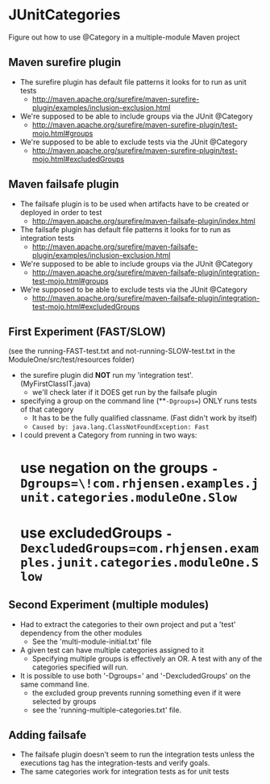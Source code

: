 # JUnitCategories
Figure out how to use @Category in a multiple-module Maven project

## Maven surefire plugin
- The surefire plugin has default file patterns it looks for to run as unit tests
  - http://maven.apache.org/surefire/maven-surefire-plugin/examples/inclusion-exclusion.html
- We're supposed to be able to include groups via the JUnit @Category
  - http://maven.apache.org/surefire/maven-surefire-plugin/test-mojo.html#groups
- We're supposed to be able to exclude tests via the JUnit @Category
  - http://maven.apache.org/surefire/maven-surefire-plugin/test-mojo.html#excludedGroups

## Maven failsafe plugin
- The failsafe plugin is to be used when artifacts have to be created or deployed in order to test
  - http://maven.apache.org/surefire/maven-failsafe-plugin/index.html
- The failsafe plugin has default file patterns it looks for to run as integration tests
  - http://maven.apache.org/surefire/maven-failsafe-plugin/examples/inclusion-exclusion.html
- We're supposed to be able to include groups via the JUnit @Category
  - http://maven.apache.org/surefire/maven-failsafe-plugin/integration-test-mojo.html#groups
- We're supposed to be able to exclude tests via the JUnit @Category
  - http://maven.apache.org/surefire/maven-failsafe-plugin/integration-test-mojo.html#excludedGroups

## First Experiment (FAST/SLOW)
(see the running-FAST-test.txt and not-running-SLOW-test.txt in the ModuleOne/src/test/resources folder)
- the surefire plugin did **NOT** run my 'integration test'. (MyFirstClassIT.java)
  - we'll check later if it DOES get run by the failsafe plugin
- specifying a group on the command line (**`-Dgroups=`) ONLY runs tests of that category
  - It has to be the fully qualified classname. (Fast didn't work by itself)
  - `Caused by: java.lang.ClassNotFoundException: Fast`
- I could prevent a Category from running in two ways:
  # use negation on the groups `-Dgroups=\!com.rhjensen.examples.junit.categories.moduleOne.Slow`
  # use excludedGroups `-DexcludedGroups=com.rhjensen.examples.junit.categories.moduleOne.Slow`

## Second Experiment (multiple modules)
- Had to extract the categories to their own project and put a 'test' dependency from the other modules
  - See the 'multi-module-initial.txt' file
- A given test can have multiple categories assigned to it
  - Specifying multiple groups is effectively an OR. A test with any of the categories specified will run.
- It is possible to use both '-Dgroups=' and '-DexcludedGroups' on the same command line.
  - the excluded group prevents running something even if it were selected by groups
  - see the 'running-multiple-categories.txt' file.

## Adding failsafe
- The failsafe plugin doesn't seem to run the integration tests unless the executions tag has the integration-tests and verify goals.
- The same categories work for integration tests as for unit tests
